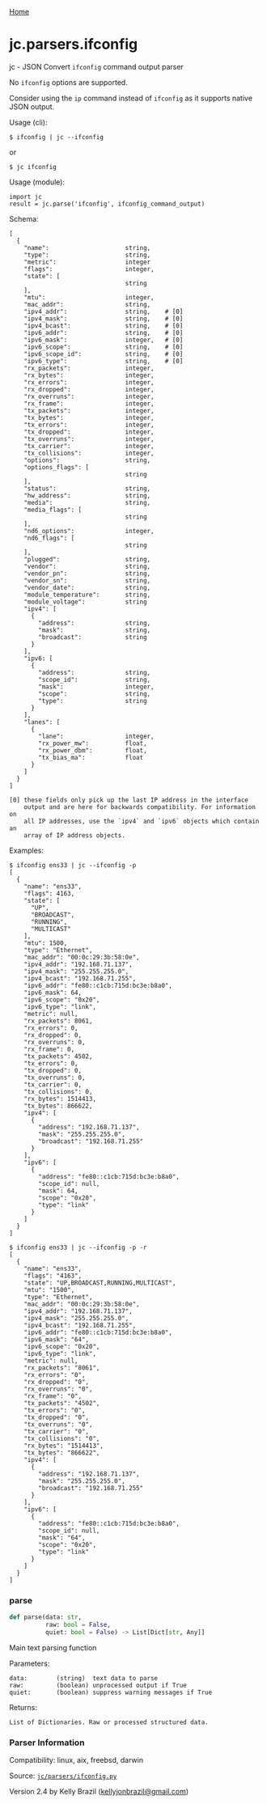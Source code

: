 [Home](https://kellyjonbrazil.github.io/jc/)
<a id="jc.parsers.ifconfig"></a>

# jc.parsers.ifconfig

jc - JSON Convert `ifconfig` command output parser

No `ifconfig` options are supported.

Consider using the `ip` command instead of `ifconfig` as it supports native
JSON output.

Usage (cli):

    $ ifconfig | jc --ifconfig

or

    $ jc ifconfig

Usage (module):

    import jc
    result = jc.parse('ifconfig', ifconfig_command_output)

Schema:

    [
      {
        "name":                     string,
        "type":                     string,
        "metric":                   integer
        "flags":                    integer,
        "state": [
                                    string
        ],
        "mtu":                      integer,
        "mac_addr":                 string,
        "ipv4_addr":                string,    # [0]
        "ipv4_mask":                string,    # [0]
        "ipv4_bcast":               string,    # [0]
        "ipv6_addr":                string,    # [0]
        "ipv6_mask":                integer,   # [0]
        "ipv6_scope":               string,    # [0]
        "ipv6_scope_id":            string,    # [0]
        "ipv6_type":                string,    # [0]
        "rx_packets":               integer,
        "rx_bytes":                 integer,
        "rx_errors":                integer,
        "rx_dropped":               integer,
        "rx_overruns":              integer,
        "rx_frame":                 integer,
        "tx_packets":               integer,
        "tx_bytes":                 integer,
        "tx_errors":                integer,
        "tx_dropped":               integer,
        "tx_overruns":              integer,
        "tx_carrier":               integer,
        "tx_collisions":            integer,
        "options":                  string,
        "options_flags": [
                                    string
        ],
        "status":                   string,
        "hw_address":               string,
        "media":                    string,
        "media_flags": [
                                    string
        ],
        "nd6_options":              integer,
        "nd6_flags": [
                                    string
        ],
        "plugged":                  string,
        "vendor":                   string,
        "vendor_pn":                string,
        "vendor_sn":                string,
        "vendor_date":              string,
        "module_temperature":       string,
        "module_voltage":           string
        "ipv4": [
          {
            "address":              string,
            "mask":                 string,
            "broadcast":            string
          }
        ],
        "ipv6: [
          {
            "address":              string,
            "scope_id":             string,
            "mask":                 integer,
            "scope":                string,
            "type":                 string
          }
        ],
        "lanes": [
          {
            "lane":                 integer,
            "rx_power_mw":          float,
            "rx_power_dbm":         float,
            "tx_bias_ma":           float
          }
        ]
      }
    ]

    [0] these fields only pick up the last IP address in the interface
        output and are here for backwards compatibility. For information on
        all IP addresses, use the `ipv4` and `ipv6` objects which contain an
        array of IP address objects.

Examples:

    $ ifconfig ens33 | jc --ifconfig -p
    [
      {
        "name": "ens33",
        "flags": 4163,
        "state": [
          "UP",
          "BROADCAST",
          "RUNNING",
          "MULTICAST"
        ],
        "mtu": 1500,
        "type": "Ethernet",
        "mac_addr": "00:0c:29:3b:58:0e",
        "ipv4_addr": "192.168.71.137",
        "ipv4_mask": "255.255.255.0",
        "ipv4_bcast": "192.168.71.255",
        "ipv6_addr": "fe80::c1cb:715d:bc3e:b8a0",
        "ipv6_mask": 64,
        "ipv6_scope": "0x20",
        "ipv6_type": "link",
        "metric": null,
        "rx_packets": 8061,
        "rx_errors": 0,
        "rx_dropped": 0,
        "rx_overruns": 0,
        "rx_frame": 0,
        "tx_packets": 4502,
        "tx_errors": 0,
        "tx_dropped": 0,
        "tx_overruns": 0,
        "tx_carrier": 0,
        "tx_collisions": 0,
        "rx_bytes": 1514413,
        "tx_bytes": 866622,
        "ipv4": [
          {
            "address": "192.168.71.137",
            "mask": "255.255.255.0",
            "broadcast": "192.168.71.255"
          }
        ],
        "ipv6": [
          {
            "address": "fe80::c1cb:715d:bc3e:b8a0",
            "scope_id": null,
            "mask": 64,
            "scope": "0x20",
            "type": "link"
          }
        ]
      }
    ]

    $ ifconfig ens33 | jc --ifconfig -p -r
    [
      {
        "name": "ens33",
        "flags": "4163",
        "state": "UP,BROADCAST,RUNNING,MULTICAST",
        "mtu": "1500",
        "type": "Ethernet",
        "mac_addr": "00:0c:29:3b:58:0e",
        "ipv4_addr": "192.168.71.137",
        "ipv4_mask": "255.255.255.0",
        "ipv4_bcast": "192.168.71.255",
        "ipv6_addr": "fe80::c1cb:715d:bc3e:b8a0",
        "ipv6_mask": "64",
        "ipv6_scope": "0x20",
        "ipv6_type": "link",
        "metric": null,
        "rx_packets": "8061",
        "rx_errors": "0",
        "rx_dropped": "0",
        "rx_overruns": "0",
        "rx_frame": "0",
        "tx_packets": "4502",
        "tx_errors": "0",
        "tx_dropped": "0",
        "tx_overruns": "0",
        "tx_carrier": "0",
        "tx_collisions": "0",
        "rx_bytes": "1514413",
        "tx_bytes": "866622",
        "ipv4": [
          {
            "address": "192.168.71.137",
            "mask": "255.255.255.0",
            "broadcast": "192.168.71.255"
          }
        ],
        "ipv6": [
          {
            "address": "fe80::c1cb:715d:bc3e:b8a0",
            "scope_id": null,
            "mask": "64",
            "scope": "0x20",
            "type": "link"
          }
        ]
      }
    ]

<a id="jc.parsers.ifconfig.parse"></a>

### parse

```python
def parse(data: str,
          raw: bool = False,
          quiet: bool = False) -> List[Dict[str, Any]]
```

Main text parsing function

Parameters:

    data:        (string)  text data to parse
    raw:         (boolean) unprocessed output if True
    quiet:       (boolean) suppress warning messages if True

Returns:

    List of Dictionaries. Raw or processed structured data.

### Parser Information
Compatibility:  linux, aix, freebsd, darwin

Source: [`jc/parsers/ifconfig.py`](https://github.com/kellyjonbrazil/jc/blob/master/jc/parsers/ifconfig.py)

Version 2.4 by Kelly Brazil (kellyjonbrazil@gmail.com)
